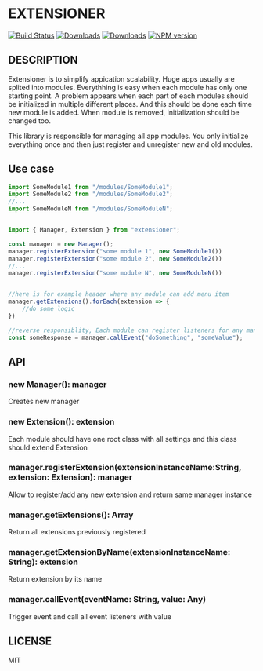 # EXTENSIONER
[![Build Status](https://travis-ci.org/uhlryk/extensioner.svg)](https://travis-ci.org/uhlryk/extensioner)
[![Downloads](https://img.shields.io/npm/dt/extensioner.svg)](https://www.npmjs.com/package/extensioner)
[![Downloads](https://img.shields.io/npm/dm/extensioner.svg)](https://www.npmjs.com/package/extensioner)
[![NPM version](https://img.shields.io/npm/v/extensioner.svg)](https://www.npmjs.com/package/extensioner)

## DESCRIPTION

Extensioner is to simplify appication scalability. Huge apps usually are splited into modules. Everythhing is easy when each module has only one starting point.
A problem appears when each part of each modules should be initialized in multiple different places. And this should be done each time new module is added. When module is removed, initialization should be changed too.

This library is responsible for managing all app modules. You only initialize everything once and then just register and unregister new and old modules.

## Use case

```javascript
import SomeModule1 from "/modules/SomeModule1";
import SomeModule2 from "/modules/SomeModule2";
//...
import SomeModuleN from "/modules/SomeModuleN";


import { Manager, Extension } from "extensioner";

const manager = new Manager();
manager.registerExtension("some module 1", new SomeModule1())
manager.registerExtension("some module 2", new SomeModule2())
//...
manager.registerExtension("some module N", new SomeModuleN())


//here is for example header where any module can add menu item
manager.getExtensions().forEach(extension => {
    //do some logic
})

//reverse responsiblity, Each module can register listeners for any manager event and prepare response
const someResponse = manager.callEvent("doSomething", "someValue");


```
## API

### new Manager(): manager
Creates new manager

### new Extension(): extension
Each module should have one root class with all settings and this class should extend Extension

### manager.registerExtension(extensionInstanceName:String, extension: Extension): manager
Allow to register/add any new extension and return same manager instance

### manager.getExtensions(): Array<extension>
Return all extensions previously registered

### manager.getExtensionByName(extensionInstanceName: String): extension
Return extension by its name

### manager.callEvent(eventName: String, value: Any)
Trigger event and call all event listeners with value


## LICENSE

MIT



